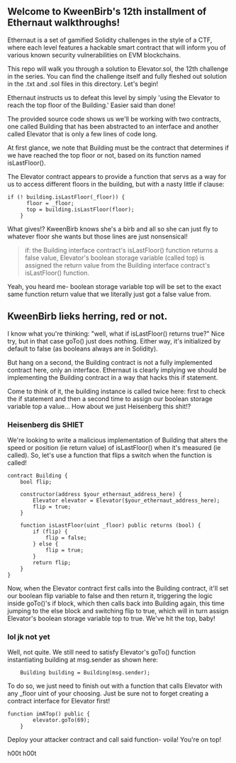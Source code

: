 ## Welcome to KweenBirb's 12th installment of Ethernaut walkthroughs! 

Ethernaut is a set of gamified Solidity challenges in the style of a CTF, where each level features a hackable smart contract that will inform you of various known security vulnerabilities on EVM blockchains.

This repo will walk you through a solution to Elevator.sol, the 12th challenge in the series. You can find the challenge itself and fully fleshed out solution in the .txt and .sol files in this directory. Let's begin!

Ethernaut instructs us to defeat this level by simply 'using the Elevator to reach the top floor of the Building.' Easier said than done!

The provided source code shows us we'll be working with two contracts, one called Building that has been abstracted to an interface and another called Elevator that is only a few lines of code long.

At first glance, we note that Building must be the contract that determines if we have reached the top floor or not, based on its function named isLastFloor().

The Elevator contract appears to provide a function that servs as a way for us to access different floors in the building, but with a nasty little if clause:

```
if (! building.isLastFloor(_floor)) {
      floor = _floor;
      top = building.isLastFloor(floor);
    }
```

What gives!? KweenBirb knows she's a birb and all so she can just fly to whatever floor she wants but those lines are just nonsensical!

>if:
    the Building interface contract's isLastFloor() function returns a false value, 
        Elevator's boolean storage variable (called top) is assigned the return value from the Building interface contract's isLastFloor() function. 
        
Yeah, you heard me- boolean storage variable top will be set to the exact same function return value that we literally just got a false value from.

## KweenBirb lieks herring, red or not.
I know what you're thinking: "well, what if isLastFloor() returns true?" Nice try, but in that case goTo() just does nothing. Either way, it's initialized by default to false (as booleans always are in Solidity).

But hang on a second, the Building contract is not a fully implemented contract here, only an interface. Ethernaut is clearly implying we should be implementing the Building contract in a way that hacks this if statement.

Come to think of it, the building instance is called twice here: first to check the if statement and then a second time to assign our boolean storage variable top a value... How about we just Heisenberg this shit!?

### Heisenberg dis SHIET

We're looking to write a malicious implementation of Building that alters the speed or position (ie return value) of isLastFloor() when it's measured (ie called). So, let's use a function that flips a switch when the function is called!

```
contract Building {
    bool flip;

    constructor(address $your_ethernaut_address_here) {
        Elevator elevator = Elevator($your_ethernaut_address_here);
        flip = true;
    }

    function isLastFloor(uint _floor) public returns (bool) {
        if (flip) {
            flip = false;
        } else {
            flip = true;
        }
        return flip;
    }
}
```

Now, when the Elevator contract first calls into the Building contract, it'll set our boolean flip variable to false and then return it, triggering the logic inside goTo()'s if block, which then calls back into Building again, this time jumping to the else block and switching flip to true, which will in turn assign Elevator's boolean storage variable top to true. We've hit the top, baby!

### lol jk not yet
Well, not quite. We still need to satisfy Elevator's goTo() function instantiating building at msg.sender as shown here:

```
    Building building = Building(msg.sender);
```

To do so, we just need to finish out with a function that calls Elevator with any _floor uint of your choosing. Just be sure not to forget creating a contract interface for Elevator first!

```
function imATop() public {
        elevator.goTo(69);
    }
```

Deploy your attacker contract and call said function- voila! You're on top!

h00t h00t
